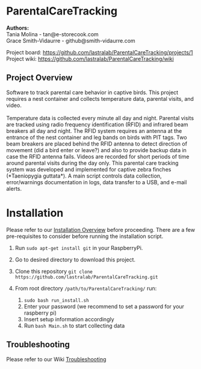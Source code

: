 <h1>ParentalCareTracking</h1>
<b>Authors:</b><br>
Tania Molina - <span style="pointer-events:none">tan@e-storecook.com</span><br>
Grace Smith-Vidaurre - <span style="pointer-events:none">github@smith-vidaurre.com</span>

Project board: https://github.com/lastralab/ParentalCareTracking/projects/1 <br>
Project wiki: https://github.com/lastralab/ParentalCareTracking/wiki

<h2>Project Overview</h2>
Software to track parental care behavior in captive birds. This project requires a nest container and collects temperature data, parental visits, and video.
<br><br>
Temperature data is collected every minute all day and night. Parental visits are tracked using radio frequency identification (RFID) and infrared beam breakers all day and night. The RFID system requires an antenna at the entrance of the nest container and leg bands on birds with PIT tags. Two beam breakers are placed behind the RFID antenna to detect direction of movement (did a bird enter or leave?) and also to provide backup data in case the RFID antenna fails. Videos are recorded for short periods of time around parental visits during the day only.
This parental care tracking system was developed and implemented for captive zebra finches (*Taeniopygia guttata*). A main script controls data collection, error/warnings documentation in logs, data transfer to a USB, and e-mail alerts.

# Installation

Please refer to our [Installation Overview](https://github.com/lastralab/ParentalCareTracking/wiki/Installation) before proceeding. There are a few pre-requisites to consider before running the installation script.

1. Run `sudo apt-get install git` in your RaspberryPi.
2. Go to desired directory to download this project.
3. Clone this repository `git clone https://github.com/lastralab/ParentalCareTracking.git`
4. From root directory `/path/to/ParentalCareTracking/` run:

   1. `sudo bash run_install.sh`
   2. Enter your password (we recommend to set a password for your raspberry pi)
   3. Insert setup information accordingly
   4. Run `bash Main.sh` to start collecting data

## Troubleshooting

Please refer to our Wiki [Troubleshooting](https://github.com/lastralab/ParentalCareTracking/wiki/Installation#troubleshooting)
